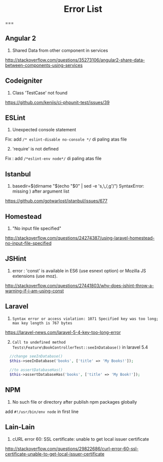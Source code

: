 <h1 align="center">Error List</h1>
===

## Angular 2
1. Shared Data from other component in services

 http://stackoverflow.com/questions/35273106/angular2-share-data-between-components-using-services
 
## Codeigniter
1. Class 'TestCase' not found
 
 https://github.com/kenjis/ci-phpunit-test/issues/39
 
## ESLint
 1. Unexpected console statement
 
 Fix: add `/* eslint-disable no-console */` di paling atas file
 
 2. 'require' is not defined
 
 Fix : add `/*eslint-env node*/` di paling atas file

## Istanbul 
1. basedir=$(dirname "$(echo "$0" | sed -e 's,\\,/,g')") SyntaxError: missing ) after argument list

 https://github.com/gotwarlost/istanbul/issues/677

## Homestead
 1. "No input file specified"
 
 http://stackoverflow.com/questions/24274387/using-laravel-homestead-no-input-file-specified
 
## JSHint
1. error : 'const' is available in ES6 (use esnext option) or Mozilla JS extensions (use moz).

 http://stackoverflow.com/questions/27441803/why-does-jshint-throw-a-warning-if-i-am-using-const

## Laravel
1. `Syntax error or access violation: 1071 Specified key was too long; max key length is 767 bytes`

 https://laravel-news.com/laravel-5-4-key-too-long-error
 
2. `Call to undefined method Tests\Feature\BookControllerTest::seeInDatabase()` in laravel 5.4
```php
  //change seeInDatabase()
  $this->seeInDatabase('books', ['title' => 'My Books!']);
  
  //to assertDatabaseHas()
  $this->assertDatabaseHas('books', ['title' => 'My Book!']);
```

## NPM
1. No such file or directory after publish npm packages globally

 add `#!/usr/bin/env node` in first line 


## Lain-Lain

1. cURL error 60: SSL certificate: unable to get local issuer certificate

 http://stackoverflow.com/questions/29822686/curl-error-60-ssl-certificate-unable-to-get-local-issuer-certificate
